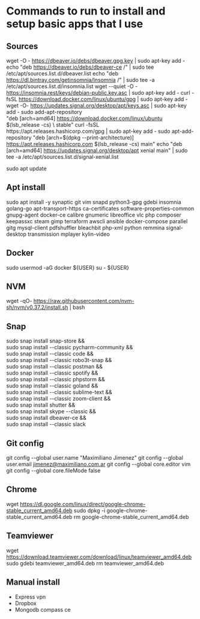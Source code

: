 # Commands to run to install and setup basic apps that I use

## Sources
wget -O - https://dbeaver.io/debs/dbeaver.gpg.key | sudo apt-key add -
echo "deb https://dbeaver.io/debs/dbeaver-ce /" | sudo tee /etc/apt/sources.list.d/dbeaver.list
echo "deb https://dl.bintray.com/getinsomnia/Insomnia /" | sudo tee -a /etc/apt/sources.list.d/insomnia.list
wget --quiet -O - https://insomnia.rest/keys/debian-public.key.asc | sudo apt-key add -
curl -fsSL https://download.docker.com/linux/ubuntu/gpg | sudo apt-key add -
wget -O- https://updates.signal.org/desktop/apt/keys.asc | sudo apt-key add -
sudo add-apt-repository \
   "deb [arch=amd64] https://download.docker.com/linux/ubuntu \
   $(lsb_release -cs) \
   stable"
curl -fsSL https://apt.releases.hashicorp.com/gpg | sudo apt-key add -
sudo apt-add-repository "deb [arch=$(dpkg --print-architecture)] https://apt.releases.hashicorp.com $(lsb_release -cs) main"
echo "deb [arch=amd64] https://updates.signal.org/desktop/apt xenial main" | sudo tee -a /etc/apt/sources.list.d/signal-xenial.list

sudo apt update

## Apt install
sudo apt install -y synaptic git vim snapd python3-gpg gdebi insomnia golang-go apt-transport-https ca-certificates software-properties-common gnupg-agent docker-ce calibre gnumeric libreoffice vlc php composer keepassxc steam gimp terraform awscli ansible docker-compose parallel gitg mysql-client pdfshuffler bleachbit php-xml python remmina signal-desktop transmission mplayer kylin-video

## Docker
sudo usermod -aG docker ${USER}
su - ${USER}

## NVM
wget -qO- https://raw.githubusercontent.com/nvm-sh/nvm/v0.37.2/install.sh | bash

## Snap
sudo snap install snap-store && \
sudo snap install --classic pycharm-community && \
sudo snap install --classic code && \
sudo snap install --classic robo3t-snap && \
sudo snap install --classic postman && \
sudo snap install --classic spotify && \
sudo snap install --classic phpstorm && \
sudo snap install --classic goland && \
sudo snap install --classic sublime-text && \
sudo snap install --classic zoom-client && \
sudo snap install shutter && \
sudo snap install skype --classic && \
sudo snap install dbeaver-ce && \
sudo snap install --classic slack

## Git config
git config --global user.name "Maximiliano Jimenez"
git config --global user.email jimenez@maximiliano.com.ar
git config --global core.editor vim
git config --global core.fileMode false

## Chrome
wget https://dl.google.com/linux/direct/google-chrome-stable_current_amd64.deb
sudo dpkg -i google-chrome-stable_current_amd64.deb
rm google-chrome-stable_current_amd64.deb

## Teamviewer
wget https://download.teamviewer.com/download/linux/teamviewer_amd64.deb
sudo gdebi teamviewer_amd64.deb
rm teamviewer_amd64.deb

## Manual install

- Express vpn
- Dropbox
- Mongodb compass ce